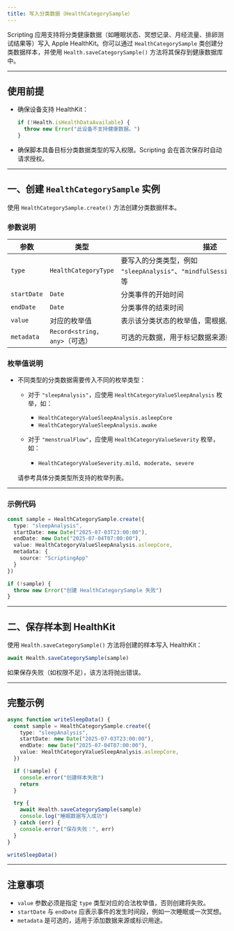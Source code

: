```yaml
---
title: 写入分类数据（HealthCategorySample）
---
```

Scripting 应用支持将分类健康数据（如睡眠状态、冥想记录、月经流量、排卵测试结果等）写入 Apple HealthKit。你可以通过 `HealthCategorySample` 类创建分类数据样本，并使用 `Health.saveCategorySample()` 方法将其保存到健康数据库中。

---

## 使用前提

* 确保设备支持 HealthKit：

  ```ts
  if (!Health.isHealthDataAvailable) {
    throw new Error("此设备不支持健康数据。")
  }
  ```

* 确保脚本具备目标分类数据类型的写入权限。Scripting 会在首次保存时自动请求授权。

---

## 一、创建 `HealthCategorySample` 实例

使用 `HealthCategorySample.create()` 方法创建分类数据样本。

### 参数说明

| 参数          | 类型                        | 描述                                                                   |
| ----------- | ------------------------- | -------------------------------------------------------------------- |
| `type`      | `HealthCategoryType`      | 要写入的分类类型，例如 `"sleepAnalysis"`、`"mindfulSession"`、`"menstrualFlow"` 等 |
| `startDate` | `Date`                    | 分类事件的开始时间                                                            |
| `endDate`   | `Date`                    | 分类事件的结束时间                                                            |
| `value`     | 对应的枚举值                    | 表示该分类状态的枚举值，需根据具体类型使用相应枚举                                            |
| `metadata`  | `Record<string, any>`（可选） | 可选的元数据，用于标记数据来源或附加信息                                                 |

### 枚举值说明

* 不同类型的分类数据需要传入不同的枚举类型：

  * 对于 `"sleepAnalysis"`，应使用 `HealthCategoryValueSleepAnalysis` 枚举，如：

    * `HealthCategoryValueSleepAnalysis.asleepCore`
    * `HealthCategoryValueSleepAnalysis.awake`

  * 对于 `"menstrualFlow"`，应使用 `HealthCategoryValueSeverity` 枚举，如：

    * `HealthCategoryValueSeverity.mild`、`moderate`、`severe`

  请参考具体分类类型所支持的枚举列表。

---

### 示例代码

```ts
const sample = HealthCategorySample.create({
  type: "sleepAnalysis",
  startDate: new Date("2025-07-03T23:00:00"),
  endDate: new Date("2025-07-04T07:00:00"),
  value: HealthCategoryValueSleepAnalysis.asleepCore,
  metadata: {
    source: "ScriptingApp"
  }
})

if (!sample) {
  throw new Error("创建 HealthCategorySample 失败")
}
```

---

## 二、保存样本到 HealthKit

使用 `Health.saveCategorySample()` 方法将创建的样本写入 HealthKit：

```ts
await Health.saveCategorySample(sample)
```

如果保存失败（如权限不足），该方法将抛出错误。

---

## 完整示例

```ts
async function writeSleepData() {
  const sample = HealthCategorySample.create({
    type: "sleepAnalysis",
    startDate: new Date("2025-07-03T23:00:00"),
    endDate: new Date("2025-07-04T07:00:00"),
    value: HealthCategoryValueSleepAnalysis.asleepCore,
  })

  if (!sample) {
    console.error("创建样本失败")
    return
  }

  try {
    await Health.saveCategorySample(sample)
    console.log("睡眠数据写入成功")
  } catch (err) {
    console.error("保存失败：", err)
  }
}

writeSleepData()
```

---

## 注意事项

* `value` 参数必须是指定 `type` 类型对应的合法枚举值，否则创建将失败。
* `startDate` 与 `endDate` 应表示事件的发生时间段，例如一次睡眠或一次冥想。
* `metadata` 是可选的，适用于添加数据来源或标识用途。
